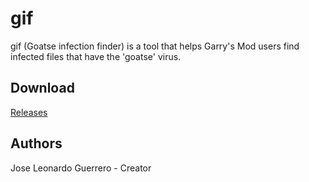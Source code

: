 # gif
gif (Goatse infection finder) is a tool that helps Garry's Mod users find infected files that have the 'goatse' virus.

## Download
[Releases](https://github.com/LGuerrero13/gif/releases/tag/Release)

## Authors
Jose Leonardo Guerrero - Creator
